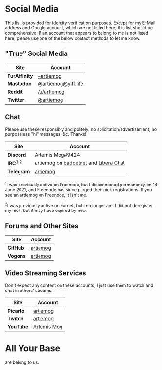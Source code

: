 # Social Media
This list is provided for identity verification purposes.  Except for my E-Mail
address and Google account, which are not listed here, this list should be
comprehensive.  If an account that appears to belong to me is not listed here,
please use one of the below contact methods to let me know.

## "True" Social Media

| Site            | Account                                                 |
| --------------- | ------------------------------------------------------- |
| **FurAffinity** | [~artiemog](https://www.furaffinity.net/user/artiemog/) |
| **Mastodon**    | [@artiemog@yiff.life](https://yiff.life/@artiemog)      |
| **Reddit**      | [/u/artiemog](https://www.reddit.com/u/artiemog)        |
| **Twitter**     | [@artiemog](http://www.twitter.com/artiemog)            |

## Chat
Please use these responsibly and politely: no solicitation/advertisement, no
purposeless "hi" messages, &c. Thanks!

| Site         | Account                                                                                                                |
| ------------ | ---------------------------------------------------------------------------------------------------------------------- |
| **Discord**  | Artemis Mog#9424                                                                                                       |
| **IRC**<sup>1 2</sup> | artiemog on [badpetnet](https://irc.bad.pet/) and [Libera Chat](https://libera.chat/)                           |
| **Telegram** | [artiemog](https://t.me/artiemog)                                                                                      |

<sup>1</sup>I was previously active on Freenode, but I disconnected permanently on 14 June 2021, and Freenode has since purged their nick registrations.  If you see an artiemog on Freenode, it isn't me.

<sup>2</sup>I was previously active on Furnet, but I no longer am.  I did not deregister my nick, but it may have expired by now.

## Forums and Other Sites

| Site       | Account                                                                    |
| ---------- | -------------------------------------------------------------------------- |
| **GitHub** | [artiemog](https://github.com/artiemog)                                    |
| **Vogons** | [artiemog](https://www.vogons.org/memberlist.php?mode=viewprofile&u=29164) |

## Video Streaming Services
Don't expect any content on these accounts; I just use them to watch and chat
in others' streams.

| Site        | Account                                                                 |
| ----------- | ----------------------------------------------------------------------- |
| **Picarto** | [artiemog](https://picarto.tv/artiemog)                                 |
| **Twitch**  | [artiemog](https://www.twitch.tv/artiemog/)                             |
| **YouTube** | [Artemis Mog](https://www.youtube.com/channel/UCfNPiEnYfmfwwcqptMqferQ) |

# All Your Base
are belong to us.
